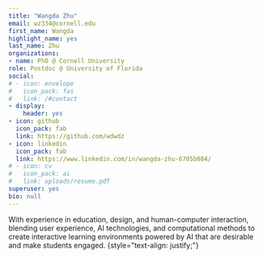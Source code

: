```yaml
---
title: "Wangda Zhu"
email: wz334@cornell.edu
first_name: Wangda
highlight_name: yes
last_name: Zhu
organizations: 
- name: PhD @ Cornell University
role: Postdoc @ University of Florida
social:
# - icon: envelope
#   icon_pack: fas
#   link: /#contact
- display:
    header: yes
- icon: github
  icon_pack: fab
  link: https://github.com/wdwdz
- icon: linkedin
  icon_pack: fab
  link: https://www.linkedin.com/in/wangda-zhu-6705b084/
# - icon: cv
#   icon_pack: ai
#   link: uploads/resume.pdf
superuser: yes
bio: null
---
```

With experience in education, design, and human-computer interaction, blending user experience, AI technologies, and computational methods to create interactive learning environments powered by AI that are desirable and make students engaged. 
{style="text-align: justify;"}
